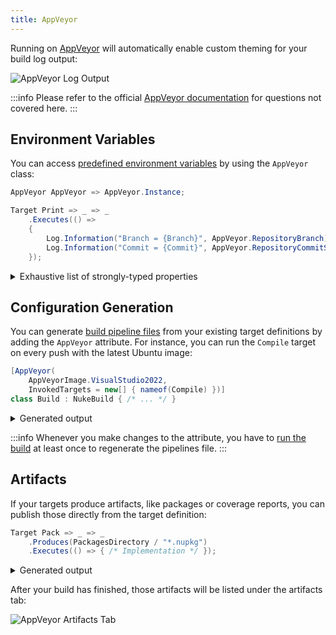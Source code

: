```yaml
---
title: AppVeyor
---
```


Running on [AppVeyor](https://www.appveyor.com/) will automatically enable custom theming for your build log output:

![AppVeyor Log Output](/img/docs/appveyor.png)

:::info
Please refer to the official [AppVeyor documentation](https://www.appveyor.com/docs/) for questions not covered here.
:::

## Environment Variables

You can access [predefined environment variables](https://www.appveyor.com/docs/environment-variables/) by using the `AppVeyor` class:

```csharp
AppVeyor AppVeyor => AppVeyor.Instance;

Target Print => _ => _
    .Executes(() =>
    {
        Log.Information("Branch = {Branch}", AppVeyor.RepositoryBranch);
        Log.Information("Commit = {Commit}", AppVeyor.RepositoryCommitSha);
    });
```

<details>
<summary>Exhaustive list of strongly-typed properties</summary>

```csharp
class AppVeyor
{
    string   AccountName                     { get; }
    string   ApiUrl                          { get; }
    string   BuildFolder                     { get; }
    int      BuildId                         { get; }
    int      BuildNumber                     { get; }
    string   BuildVersion                    { get; }
    string   BuildWorkerImage                { get; }
    Tool     Cli                             { get; }
    string   Configuration                   { get; }
    bool     ForcedBuild                     { get; }
    string   JobId                           { get; }
    string   JobName                         { get; }
    int      JobNumber                       { get; }
    string   Platform                        { get; }
    int      ProjectId                       { get; }
    string   ProjectName                     { get; }
    string   ProjectSlug                     { get; }
    int?     PullRequestNumber               { get; }
    string   PullRequestTitle                { get; }
    bool     Rebuild                         { get; }
    string   RepositoryBranch                { get; }
    string   RepositoryCommitAuthor          { get; }
    string   RepositoryCommitAuthorEmail     { get; }
    string   RepositoryCommitMessage         { get; }
    string   RepositoryCommitMessageExtended { get; }
    string   RepositoryCommitSha             { get; }
    DateTime RepositoryCommitTimestamp       { get; }
    string   RepositoryName                  { get; }
    string   RepositoryProvider              { get; }
    string   RepositoryScm                   { get; }
    bool     RepositoryTag                   { get; }
    string   RepositoryTagName               { get; }
    bool     ScheduledBuild                  { get; }
    string   Url                             { get; }
}
```

</details>

## Configuration Generation

You can generate [build pipeline files](https://appveyor.com/docs/appveyor-yml/) from your existing target definitions by adding the `AppVeyor` attribute. For instance, you can run the `Compile` target on every push with the latest Ubuntu image:

```csharp title="Build.cs"
[AppVeyor(
    AppVeyorImage.VisualStudio2022,
    InvokedTargets = new[] { nameof(Compile) })]
class Build : NukeBuild { /* ... */ }
``` 

<details>
<summary>Generated output</summary>

```yaml title="appveyor.yml"

image:
  - Visual Studio 2022

build_script:
  - cmd: .\build.cmd Compile
  - sh: ./build.cmd Compile
```

</details>

:::info
Whenever you make changes to the attribute, you have to [run the build](../01-getting-started/03-execution.md) at least once to regenerate the pipelines file.
:::

## Artifacts

If your targets produce artifacts, like packages or coverage reports, you can publish those directly from the target definition:

```csharp
Target Pack => _ => _
    .Produces(PackagesDirectory / "*.nupkg")
    .Executes(() => { /* Implementation */ });
```

<details>
<summary>Generated output</summary>

```yaml title="appveyor.yml"
artifacts:
  - path: output/packages/*.nupkg
```
</details>

After your build has finished, those artifacts will be listed under the artifacts tab:

<p style={{maxWidth:'900px'}}>

![AppVeyor Artifacts Tab](/img/docs/appveyor-artifacts.png)

</p>
